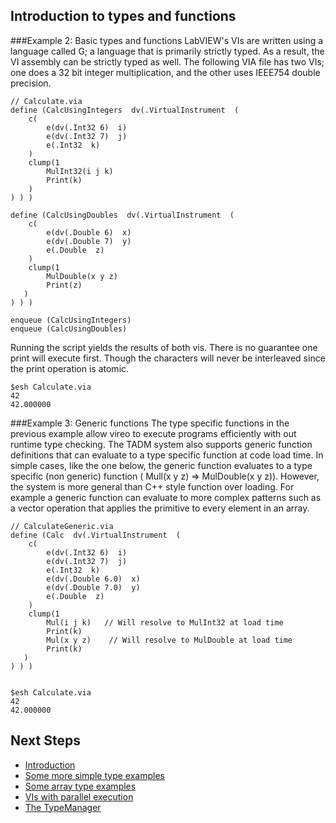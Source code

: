 ## Introduction to types and functions

###Example 2: Basic types and functions
LabVIEW's VIs are written using a language called G; a language that is primarily strictly typed. As a result, the VI assembly can be strictly typed as well.  The following VIA file has two VIs; one does a 32 bit integer multiplication, and the other uses IEEE754 double precision.

~~~{.via}
// Calculate.via
define (CalcUsingIntegers  dv(.VirtualInstrument  (
    c(
        e(dv(.Int32 6)  i)
        e(dv(.Int32 7)  j)
        e(.Int32  k)
    )
    clump(1
        MulInt32(i j k)
        Print(k)
    )
) ) )

define (CalcUsingDoubles  dv(.VirtualInstrument  (
    c(
        e(dv(.Double 6)  x)
        e(dv(.Double 7)  y)
        e(.Double  z)
    )
    clump(1
        MulDouble(x y z)
        Print(z)
   )
) ) )

enqueue (CalcUsingIntegers)
enqueue (CalcUsingDoubles)
~~~

Running the script yields the results of both vis. There is no guarantee one print will execute first. Though the characters will never be interleaved since the print operation is atomic.

~~~{.via}
$esh Calculate.via
42
42.000000
~~~

###Example 3: Generic functions
The type specific functions in the previous example allow vireo to execute programs efficiently with out runtime type checking. The TADM system also supports generic function definitions that can evaluate to a type specific function at code load time.  In simple cases, like the one below, the generic function evaluates to a type specific (non generic)  function  ( Mull(x y z) => MulDouble(x y z)). However, the system is more general than C++ style function over loading. For example a generic function can evaluate to more complex patterns  such as a vector operation that applies the primitive to every element in an array. 

~~~{.via}
// CalculateGeneric.via
define (Calc  dv(.VirtualInstrument  (
    c(
        e(dv(.Int32 6)  i)
        e(dv(.Int32 7)  j)
        e(.Int32  k)
        e(dv(.Double 6.0)  x)
        e(dv(.Double 7.0)  y)
        e(.Double  z)
    )
    clump(1
        Mul(i j k)   // Will resolve to MulInt32 at load time
        Print(k)
        Mul(x y z)    // Will resolve to MulDouble at load time
        Print(k)
   )
) ) )


$esh Calculate.via
42
42.000000 
~~~

## Next Steps
* [Introduction](index.html)
* [Some more simple type examples](md_dox__intro_type_examples.html)
* [Some array type examples](md_dox__intro_array_examples.html)
* [VIs with parallel execution](md_dox__intro_parallel_clump_examples.html)
* [The TypeManager](md_dox__type_manager.html)
